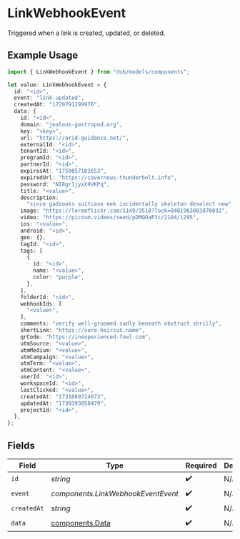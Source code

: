 # LinkWebhookEvent

Triggered when a link is created, updated, or deleted.

## Example Usage

```typescript
import { LinkWebhookEvent } from "dub/models/components";

let value: LinkWebhookEvent = {
  id: "<id>",
  event: "link.updated",
  createdAt: "1729791299976",
  data: {
    id: "<id>",
    domain: "jealous-gastropod.org",
    key: "<key>",
    url: "https://arid-guidance.net/",
    externalId: "<id>",
    tenantId: "<id>",
    programId: "<id>",
    partnerId: "<id>",
    expiresAt: "1759857102653",
    expiredUrl: "https://cavernous-thunderbolt.info",
    password: "NI8gr1jyxX9VKPq",
    title: "<value>",
    description:
      "since gadzooks suitcase eek incidentally skeleton deselect now",
    image: "https://loremflickr.com/1149/3518?lock=8481963083878032",
    video: "https://picsum.videos/seed/pDMQOaP3c/2184/1295",
    ios: "<value>",
    android: "<id>",
    geo: {},
    tagId: "<id>",
    tags: [
      {
        id: "<id>",
        name: "<value>",
        color: "purple",
      },
    ],
    folderId: "<id>",
    webhookIds: [
      "<value>",
    ],
    comments: "verify well-groomed sadly beneath obstruct shrilly",
    shortLink: "https://sore-haircut.name",
    qrCode: "https://inexperienced-fowl.com",
    utmSource: "<value>",
    utmMedium: "<value>",
    utmCampaign: "<value>",
    utmTerm: "<value>",
    utmContent: "<value>",
    userId: "<id>",
    workspaceId: "<id>",
    lastClicked: "<value>",
    createdAt: "1731089724073",
    updatedAt: "1739393050479",
    projectId: "<id>",
  },
};
```

## Fields

| Field                                              | Type                                               | Required                                           | Description                                        |
| -------------------------------------------------- | -------------------------------------------------- | -------------------------------------------------- | -------------------------------------------------- |
| `id`                                               | *string*                                           | :heavy_check_mark:                                 | N/A                                                |
| `event`                                            | *components.LinkWebhookEventEvent*                 | :heavy_check_mark:                                 | N/A                                                |
| `createdAt`                                        | *string*                                           | :heavy_check_mark:                                 | N/A                                                |
| `data`                                             | [components.Data](../../models/components/data.md) | :heavy_check_mark:                                 | N/A                                                |